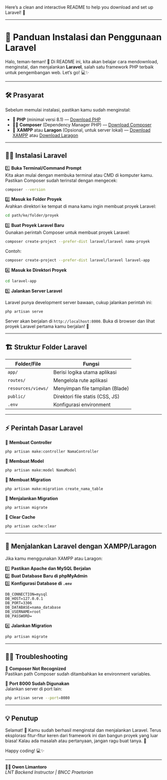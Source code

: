 Here’s a clean and interactive README to help you download and set up Laravel! 🚀  

---

# 🚀 Panduan Instalasi dan Penggunaan Laravel  

Halo, teman-teman! 👋 Di README ini, kita akan belajar cara mendownload, menginstal, dan menjalankan **Laravel**, salah satu framework PHP terbaik untuk pengembangan web. Let’s go! 💻✨  

---

## 🛠 Prasyarat  

Sebelum memulai instalasi, pastikan kamu sudah menginstal:  

- 🐘 **PHP** (minimal versi 8.1) — [Download PHP](https://www.php.net/downloads.php)  
- 🐱‍💻 **Composer** (Dependency Manager PHP) — [Download Composer](https://getcomposer.org/download/)  
- 🐬 **XAMPP** atau **Laragon** (Opsional, untuk server lokal) — [Download XAMPP](https://www.apachefriends.org/download.html) atau [Download Laragon](https://laragon.org/download/)  

---

## 🧑‍💻 Instalasi Laravel  

1️⃣ **Buka Terminal/Command Prompt**  
Kita akan mulai dengan membuka terminal atau CMD di komputer kamu. Pastikan Composer sudah terinstal dengan mengecek:  

```bash
composer --version
```

2️⃣ **Masuk ke Folder Proyek**  
Arahkan direktori ke tempat di mana kamu ingin membuat proyek Laravel:  

```bash
cd path/ke/folder/proyek
```

3️⃣ **Buat Proyek Laravel Baru**  
Gunakan perintah Composer untuk membuat proyek Laravel:  

```bash
composer create-project --prefer-dist laravel/laravel nama-proyek
```

Contoh:  

```bash
composer create-project --prefer-dist laravel/laravel laravel-app
```

4️⃣ **Masuk ke Direktori Proyek**  

```bash
cd laravel-app
```

5️⃣ **Jalankan Server Laravel**  

Laravel punya development server bawaan, cukup jalankan perintah ini:  

```bash
php artisan serve
```

Server akan berjalan di `http://localhost:8000`. Buka di browser dan lihat proyek Laravel pertama kamu berjalan! 🎉  

---

## 🏗️ Struktur Folder Laravel  

| Folder/File         | Fungsi                              |  
|---------------------|------------------------------------|  
| `app/`               | Berisi logika utama aplikasi       |  
| `routes/`            | Mengelola rute aplikasi            |  
| `resources/views/`   | Menyimpan file tampilan (Blade)    |  
| `public/`            | Direktori file statis (CSS, JS)    |  
| `.env`               | Konfigurasi environment            |  

---

## ⚡ Perintah Dasar Laravel  

🔹 **Membuat Controller**  

```bash
php artisan make:controller NamaController
```

🔹 **Membuat Model**  

```bash
php artisan make:model NamaModel
```

🔹 **Membuat Migration**  

```bash
php artisan make:migration create_nama_table
```

🔹 **Menjalankan Migration**  

```bash
php artisan migrate
```

🔹 **Clear Cache**  

```bash
php artisan cache:clear
```

---

## 🎉 Menjalankan Laravel dengan XAMPP/Laragon  

Jika kamu menggunakan XAMPP atau Laragon:  

1️⃣ **Pastikan Apache dan MySQL Berjalan**  
2️⃣ **Buat Database Baru di phpMyAdmin**  
3️⃣ **Konfigurasi Database di `.env`**  

```env
DB_CONNECTION=mysql
DB_HOST=127.0.0.1
DB_PORT=3306
DB_DATABASE=nama_database
DB_USERNAME=root
DB_PASSWORD=
```

4️⃣ **Jalankan Migration**  

```bash
php artisan migrate
```

---

## 🐱‍🏍 Troubleshooting  

🔸 **Composer Not Recognized**  
Pastikan path Composer sudah ditambahkan ke environment variables.  

🔸 **Port 8000 Sudah Digunakan**  
Jalankan server di port lain:  

```bash
php artisan serve --port=8080
```

---

## 💡 Penutup  

Selamat! 🎉 Kamu sudah berhasil menginstal dan menjalankan Laravel. Terus eksplorasi fitur-fitur keren dari framework ini dan bangun proyek yang luar biasa! Kalau ada masalah atau pertanyaan, jangan ragu buat tanya. 💪  

Happy coding! 💻✨  

---  

**🧑‍🏫 Owen Limantoro**  
*LNT Backend Instructor | BNCC Praetorian*  